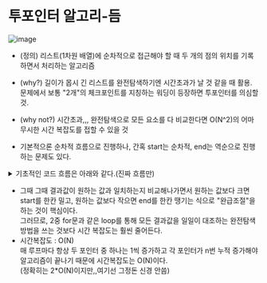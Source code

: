 # 투포인터 알고리-듬
![image](https://github.com/HyemIin/TIL/assets/114489245/e27f92f5-9c3f-49a7-a266-00bb009fffb2)
- (정의) 리스트(1차원 배열)에 순차적으로 접근해야 할 때 두 개의 점의 위치를 기록하면서 처리하는 알고리즘
- (why?) 길이가 몹시 긴 리스트를 완전탐색하기엔 시간초과가 날 것 같을 때 활용. 문제에서 보통 "2개"의 체크포인트를 지칭하는 워딩이 등장하면 투포인터를 의심할 것.
- (why not?) 시간초과,,, 완전탐색으로 모든 요소를 다 비교한다면 O(N^2)의 어마무시한 시간 복잡도를 접할 수 있을 것

- 기본적으론 순차적 흐름으로 진행하나, 간혹 start는 순차적, end는 역순으로 진행하는 문제도 있다.

<details>
<summary>기초적인 코드 흐름은 아래와 같다.(진짜 흐름만)</summary>
start,end,count,result = 0,0,0,0 <br>
while (조건): <br>
  if result < 특정값: <br>
  elif result > 특정값: <br>
  else: <br>
    count += 1 <br>
  </details>
  
- 그때 그때 결과값이 원하는 값과 일치하는지 비교해나가면서 원하는 값보다 크면 start를 한칸 밀고, 원하는 값보다 작으면 end를 한칸 땡기는 식으로 "완급조절"을 하는 것이 핵심이다.<br>
그러므로, 2중 for문과 같은 loop를 통해 모든 결과값을 일일이 대조하는 완전탐색 방법을 쓰는 것보다 시간 복잡도는 훨씬 줄어든다.
- 시간복잡도 : O(N) <br> 매 루프마다 항상 두 포인터 중 하나는 1씩 증가하고 각 포인터가 n번 누적 증가해야 알고리즘이 끝나기 때문에 시간복잡도는 O(N)이다.<br>
(정확히는 2*O(N)이지만,,여기선 그정돈 신경 안씀)


